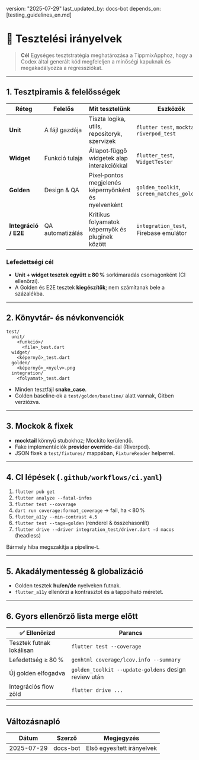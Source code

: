 version: "2025-07-29"
last\_updated\_by: docs-bot
depends\_on: \[testing\_guidelines\_en.md]

# 🧪 Tesztelési irányelvek

> **Cél**
> Egységes tesztstratégia meghatározása a TippmixApphoz, hogy a Codex által generált kód megfeleljen a minőségi kapuknak és megakadályozza a regressziókat.

---

## 1. Tesztpiramis & felelősségek

| Réteg                | Felelős          | Mit tesztelünk                                       | Eszközök                                    |
| -------------------- | ---------------- | ---------------------------------------------------- | ------------------------------------------- |
| **Unit**             | A fájl gazdája   | Tiszta logika, utils, repositoryk, szervizek         | `flutter test`, `mocktail`, `riverpod_test` |
| **Widget**           | Funkció tulaja   | Állapot‑függő widgetek alap interakciókkal           | `flutter_test`, `WidgetTester`              |
| **Golden**           | Design & QA      | Pixel‑pontos megjelenés képernyőnként és nyelvenként | `golden_toolkit`, `screen_matches_golden()` |
| **Integráció / E2E** | QA automatizálás | Kritikus folyamatok képernyők és pluginek között     | `integration_test`, Firebase emulátor       |

### Lefedettségi cél

* **Unit + widget tesztek együtt ≥ 80 %** sorkimaradás csomagonként (CI ellenőrzi).
* A Golden és E2E tesztek **kiegészítők**; nem számítanak bele a százalékba.

---

## 2. Könyvtár- és névkonvenciók

```
test/
  unit/
    <funkció>/
      <file>_test.dart
  widget/
    <képernyő>_test.dart
  golden/
    <képernyő>_<nyelv>.png
  integration/
    <folyamat>_test.dart
```

* Minden tesztfájl **snake\_case**.
* Golden baseline‑ok a `test/golden/baseline/` alatt vannak, Gitben verziózva.

---

## 3. Mockok & fixek

* **mocktail** könnyű stubokhoz; Mockito kerülendő.
* Fake implementációk **provider override**-dal (Riverpod).
* JSON fixek a `test/fixtures/` mappában, `FixtureReader` helperrel.

---

## 4. CI lépések (`.github/workflows/ci.yaml`)

1. `flutter pub get`
2. `flutter analyze --fatal-infos`
3. `flutter test --coverage`
4. `dart run coverage:format_coverage` → fail, ha < 80 %
5. `flutter_a11y --min-contrast 4.5`
6. `flutter test --tags=golden` (renderel & összehasonlít)
7. `flutter drive --driver integration_test/driver.dart -d macos` (headless)

Bármely hiba megszakítja a pipeline-t.

---

## 5. Akadálymentesség & globalizáció

* Golden tesztek **hu/en/de** nyelveken futnak.
* `flutter_a11y` ellenőrzi a kontrasztot és a tappolható méretet.

---

## 6. Gyors ellenőrző lista merge előtt

| ✅ Ellenőrizd             | Parancs                                              |
| ------------------------ | ---------------------------------------------------- |
| Tesztek futnak lokálisan | `flutter test --coverage`                            |
| Lefedettség ≥ 80 %       | `genhtml coverage/lcov.info --summary`               |
| Új golden elfogadva      | `golden_toolkit --update-goldens` design review után |
| Integrációs flow zöld    | `flutter drive ...`                                  |

---

## Változásnapló

| Dátum      | Szerző   | Megjegyzés                 |
| ---------- | -------- | -------------------------- |
| 2025-07-29 | docs-bot | Első egyesített irányelvek |
